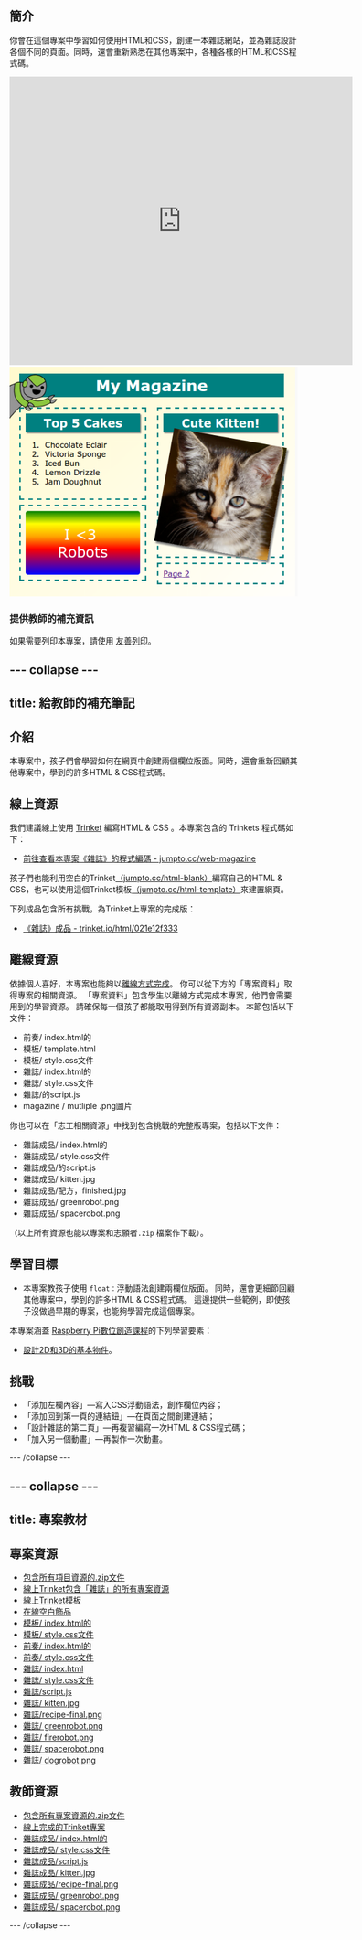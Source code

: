 ## 簡介

你會在這個專案中學習如何使用HTML和CSS，創建一本雜誌網站，並為雜誌設計各個不同的頁面。同時，還會重新熟悉在其他專案中，各種各樣的HTML和CSS程式碼。

<div class="trinket">
  <iframe src="https://trinket.io/embed/html/021e12f333?outputOnly=true&start=result" width="600" height="505" frameborder="0" marginwidth="0" marginheight="0" allowfullscreen>
  </iframe>
  <img src="images/magazine-final.png">
</div>

### 提供教師的補充資訊

如果需要列印本專案，請使用 [友善列印](https://projects.raspberrypi.org/zh-TW/projects/magazine/print)。

--- collapse ---
---
title: 給教師的補充筆記
---
## 介紹

本專案中，孩子們會學習如何在網頁中創建兩個欄位版面。同時，還會重新回顧其他專案中，學到的許多HTML & CSS程式碼。

## 線上資源

我們建議線上使用 [Trinket](https://trinket.io/) 編寫HTML & CSS 。本專案包含的 Trinkets 程式碼如下：

* [前往查看本專案《雜誌》的程式編碼 - jumpto.cc/web-magazine](http://jumpto.cc/web-magazine)

孩子們也能利用空白的Trinket[（jumpto.cc/html-blank）](http://jumpto.cc/html-blank)編寫自己的HTML & CSS，也可以使用這個Trinket模板[（jumpto.cc/html-template）](http://jumpto.cc/html-template)來建置網頁。

下列成品包含所有挑戰，為Trinket上專案的完成版：

* [《雜誌》成品 - trinket.io/html/021e12f333](https://trinket.io/html/021e12f333)

## 離線資源

依據個人喜好，本專案也能夠以[離線方式完成](https://www.codeclubprojects.org/en-GB/resources/webdev-working-offline/)。 你可以從下方的「專案資料」取得專案的相關資源。 「專案資料」包含學生以離線方式完成本專案，他們會需要用到的學習資源。 請確保每一個孩子都能取用得到所有資源副本。 本節包括以下文件：

* 前奏/ index.html的
* 模板/ template.html
* 模板/ style.css文件
* 雜誌/ index.html的
* 雜誌/ style.css文件
* 雜誌/的script.js
* magazine / mutliple .png圖片

你也可以在「志工相關資源」中找到包含挑戰的完整版專案，包括以下文件：

* 雜誌成品/ index.html的
* 雜誌成品/ style.css文件
* 雜誌成品/的script.js
* 雜誌成品/ kitten.jpg
* 雜誌成品/配方，finished.jpg
* 雜誌成品/ greenrobot.png
* 雜誌成品/ spacerobot.png

（以上所有資源也能以專案和志願者`.zip` 檔案作下載）。

## 學習目標

* 本專案教孩子使用 `float：`浮動語法創建兩欄位版面。 同時，還會更細節回顧其他專案中，學到的許多HTML & CSS程式碼。 這邊提供一些範例，即使孩子沒做過早期的專案，也能夠學習完成這個專案。 

本專案涵蓋 [Raspberry Pi數位創造課程](http://rpf.io/curriculum)的下列學習要素：

* [設計2D和3D的基本物件](https://www.raspberrypi.org/curriculum/design/creator)。

## 挑戰

* 「添加左欄內容」—寫入CSS浮動語法，創作欄位內容；
* 「添加回到第一頁的連結鈕」—在頁面之間創建連結；
* 「設計雜誌的第二頁」—再複習編寫一次HTML & CSS程式碼；
* 「加入另一個動畫」—再製作一次動畫。

--- /collapse ---

--- collapse ---
---
title: 專案教材
---
## 專案資源

* [包含所有項目資源的.zip文件](https://rpf.io/p/zh-TW/magazine-go)
* [線上Trinket包含「雜誌」的所有專案資源](http://jumpto.cc/web-magazine)
* [線上Trinket模板](http://jumpto.cc/trinket-template)
* [在線空白飾品](http://jumpto.cc/trinket-blank)
* [模板/ index.html的](resources/template-index.html)
* [模板/ style.css文件](resources/template-style.css)
* [前奏/ index.html的](resources/intro-index.html)
* [前奏/ style.css文件](resources/intro-style.css)
* [雜誌/ index.html](resources/magazine-index.html)
* [雜誌/ style.css文件](resources/magazine-style.css)
* [雜誌/script.js](resources/magazine-script.js)
* [雜誌/ kitten.jpg](resources/magazine-kitten.jpg)
* [雜誌/recipe-final.png](resources/magazine-recipe-final.png)
* [雜誌/ greenrobot.png](resources/magazine-greenrobot.png)
* [雜誌/ firerobot.png](resources/magazine-firerobot.png)
* [雜誌/ spacerobot.png](resources/magazine-spacerobot.png)
* [雜誌/ dogrobot.png](resources/magazine-dogrobot.png)

## 教師資源

* [包含所有專案資源的.zip文件](https://rpf.io/p/zh-TW/magazine-go)
* [線上完成的Trinket專案](https://trinket.io/html/021e12f333)
* [雜誌成品/ index.html的](resources/magazine-finished-index.html)
* [雜誌成品/ style.css文件](resources/magazine-finished-style.css)
* [雜誌成品/script.js](resources/magazine-finished-script.js)
* [雜誌成品/ kitten.jpg](resources/magazine-finished-kitten.jpg)
* [雜誌成品/recipe-final.png](resources/magazine-finished-recipe-final.png)
* [雜誌成品/ greenrobot.png](resources/magazine-finished-greenrobot.png)
* [雜誌成品/ spacerobot.png](resources/magazine-finished-spacerobot.png)

--- /collapse ---